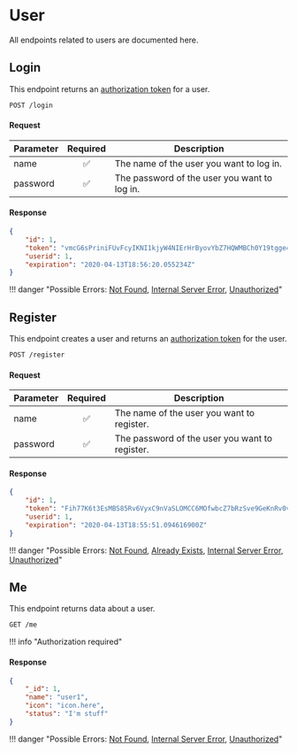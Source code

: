 # User

All endpoints related to users are documented here.

## Login

This endpoint returns an [authorization token](/authorization) for a user.

```bash
POST /login
```

#### Request

Parameter | Required | Description
--- | :---: | ---
name | ✅ | The name of the user you want to log in.
password | ✅ | The password of the user you want to log in.

#### Response

```json
{
    "id": 1,
    "token": "vmcG6sPriniFUvFcyIKNI1kjyW4NIErHrByovYbZ7HQWMBCh0Y19tgge43dmISgb",
    "userid": 1,
    "expiration": "2020-04-13T18:56:20.055234Z"
}
```

!!! danger "Possible Errors: [Not Found](/error_messages/#not-found), [Internal Server Error](/error_messages/#internal-server-error), [Unauthorized](/error_messages/#unauthorized)"

## Register

This endpoint creates a user and returns an [authorization token](/authorization) for the user.

```bash
POST /register
```

#### Request

Parameter | Required | Description
--- | :---: | ---
name | ✅ | The name of the user you want to register.
password | ✅ | The password of the user you want to register.

#### Response

```json
{
    "id": 1,
    "token": "Fih77K6t3EsMBS85Rv6VyxC9nVaSLOMCC6MOfwbcZ7bRzSve9GeKnRv0vrkn2yCv",
    "userid": 1,
    "expiration": "2020-04-13T18:55:51.094616900Z"
}
```

!!! danger "Possible Errors: [Not Found](/error_messages/#not-found), [Already Exists](/error_messages/#already-exists), [Internal Server Error](/error_messages/#internal-server-error), [Unauthorized](/error_messages/#unauthorized)"

## Me

This endpoint returns data about a user.

```bash
GET /me
```

!!! info "Authorization required"

#### Response

```json
{
    "_id": 1,
    "name": "user1",
    "icon": "icon.here",
    "status": "I'm stuff"
}
```

!!! danger "Possible Errors: [Not Found](/error_messages/#not-found), [Internal Server Error](/error_messages/#internal-server-error), [Unauthorized](/error_messages/#unauthorized)"